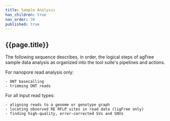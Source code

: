 ```yaml
---
title: Sample Analysis
has_children: true
nav_order: 30
published: true
---
```


## {{page.title}}

The following sequence describes, in order, the logical steps of agFree sample 
data analysis as organized into the tool suite's pipelines and actions.

For nanopore read analysis only:

    - ONT basecalling
    - trimming ONT reads

For all input read types:

    - aligning reads to a genome or genotype graph
    - locating observed RE RFLP sites in read data (ligFree only)
    - finding high-quality, error-corrected SVs and SNVs
